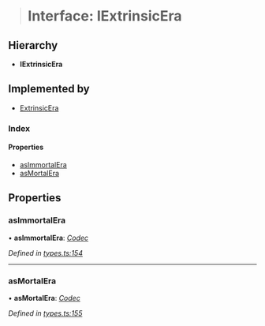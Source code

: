 > # Interface: IExtrinsicEra

## Hierarchy

* **IExtrinsicEra**

## Implemented by

* [ExtrinsicEra](../classes/_type_extrinsicera_.extrinsicera.md)

### Index

#### Properties

* [asImmortalEra](_types_.iextrinsicera.md#asimmortalera)
* [asMortalEra](_types_.iextrinsicera.md#asmortalera)

## Properties

###  asImmortalEra

• **asImmortalEra**: *[Codec](_types_.codec.md)*

*Defined in [types.ts:154](https://github.com/polkadot-js/api/blob/f95fb6d/packages/types/src/types.ts#L154)*

___

###  asMortalEra

• **asMortalEra**: *[Codec](_types_.codec.md)*

*Defined in [types.ts:155](https://github.com/polkadot-js/api/blob/f95fb6d/packages/types/src/types.ts#L155)*